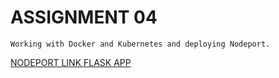 # ASSIGNMENT 04
    Working with Docker and Kubernetes and deploying Nodeport.

[NODEPORT LINK FLASK APP](http://169.51.203.223:31274/)

